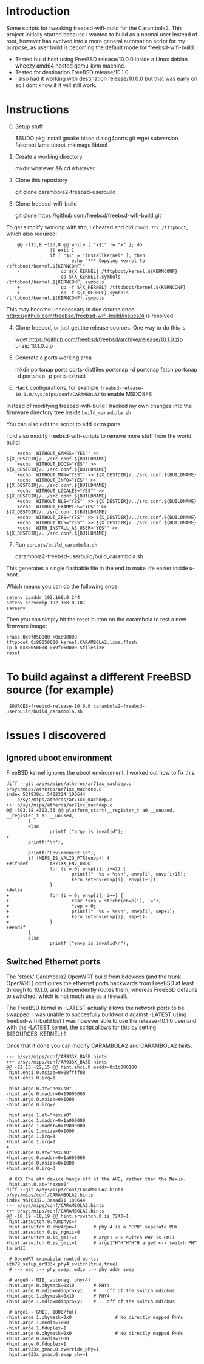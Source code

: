 # Introduction

Some scripts for tweaking freebsd-wifi-build for the Carambola2.
This project initially started because I wanted to build as a normal user instead of root, however has evolved into a 
more general automation script for my purpose, as user build is becoming the default mode for freebsd-wifi-build.

* Tested build host using FreeBSD release/10.0.0 inside a Linux debian wheezy amd64 hosted qemu-kvm machine.
* Tested for destination FreeBSD release/10.1.0
* I also had it working with destination release/10.0.0 but that was early on so I dont know if it will still work.

# Instructions

0. Setup stuff

    $SUDO pkg install gmake bison dialog4ports git wget subversion fakeroot lzma uboot-mkimage libtool

1. Create a working directory.

    mkdir whatever && cd whatever

2. Clone this repository

    git clone carambola2-freebsd-userbuild

3. Clone freebsd-wifi-build

    git clone https://github.com/freebsd/freebsd-wifi-build.git


To get simplify working with tftp, I cheated and did `chmod 777 /tftpboot`, which also required:

		@@ -111,8 +123,8 @@ while [ "x$1" != "x" ]; do
				    || exit 1
				    if [ "$1" = "installkernel" ]; then
				            echo "*** Copying kernel to /tftpboot/kernel.${KERNCONF}"
		-               cp ${X_KERNEL} /tftpboot/kernel.${KERNCONF}
		-               cp ${X_KERNEL}.symbols /tftpboot/kernel.${KERNCONF}.symbols
		+               cp -f ${X_KERNEL} /tftpboot/kernel.${KERNCONF}
		+               cp -f ${X_KERNEL}.symbols /tftpboot/kernel.${KERNCONF}.symbols

This may become unnecessary in due course once https://github.com/freebsd/freebsd-wifi-build/issues/4 is resolved.

4. Clone freebsd, or just get the release sources. One way to do this is

    wget https://github.com/freebsd/freebsd/archive/release/10.1.0.zip
    unzip 10.1.0.zip

5. Generate a ports working area

    mkdir portsnap ports ports-distfiles
    portsnap -d portsnap fetch
    portsnap -d portsnap -p ports extract

6. Hack configurations, for example `freebsd-release-10.1.0/sys/mips/conf/CARAMBOLA2` to enable MSDOSFS

Instead of modifying freebsd-wifi-build I hacked my own changes into the firmware directory tree inside `build_carambola.sh`

You can also edit the script to add extra ports.

I did also modify freebsd-wifi-scripts to remove more stuff from the world build:

		+echo 'WITHOUT_GAMES="YES"' >> ${X_DESTDIR}/../src.conf.${BUILDNAME}
		+echo 'WITHOUT_DOCS="YES"' >> ${X_DESTDIR}/../src.conf.${BUILDNAME}
		+echo 'WITHOUT_MAN="YES"' >> ${X_DESTDIR}/../src.conf.${BUILDNAME}
		+echo 'WITHOUT_INFO="YES"' >> ${X_DESTDIR}/../src.conf.${BUILDNAME}
		+echo 'WITHOUT_LOCALES="YES"' >> ${X_DESTDIR}/../src.conf.${BUILDNAME}
		+echo 'WITHOUT_NLS="YES"' >> ${X_DESTDIR}/../src.conf.${BUILDNAME}
		+echo 'WITHOUT_EXAMPLES="YES"' >> ${X_DESTDIR}/../src.conf.${BUILDNAME}
		+echo 'WITHOUT_ZFS="YES"' >> ${X_DESTDIR}/../src.conf.${BUILDNAME}
		+echo 'WITHOUT_RCS="YES"' >> ${X_DESTDIR}/../src.conf.${BUILDNAME}
		+echo 'WITH_INSTALL_AS_USER="YES"' >> ${X_DESTDIR}/../src.conf.${BUILDNAME}

7. Run `scripts/build_carambola.sh`

    carambola2-freebsd-userbuild/build_carambola.sh

This generates a single flashable file in the end to make life easier inside u-boot.

Which means you can do the following once:

    setenv ipaddr 192.168.0.244
    setenv serverip 192.168.0.107
    saveenv

Then you can simply hit the reset button on the carambola to test a new firmware image:

    erase 0x9f050000 +0xd90000
    tftpboot 0x80050000 kernel.CARAMBOLA2.lzma.flash
    cp.b 0x80050000 0x9f050000 $filesize
    reset

# To build against a different FreeBSD source (for example)

     SOURCES=freebsd-release-10.0.0 carambola2-freebsd-userbuild/build_carambola.sh

# Issues I discovered

## Ignored uboot environment

FreeBSD kernel ignores the uboot environment. 
I worked out how to fix this:

    diff --git a/sys/mips/atheros/ar71xx_machdep.c b/sys/mips/atheros/ar71xx_machdep.c
    index 52f938c..5422324 100644
    --- a/sys/mips/atheros/ar71xx_machdep.c
    +++ b/sys/mips/atheros/ar71xx_machdep.c
    @@ -303,18 +303,33 @@ platform_start(__register_t a0 __unused, __register_t a1 __unused,
            }
            else
                    printf ("argv is invalid");
    +
            printf("\n");
     
            printf("Environment:\n");
            if (MIPS_IS_VALID_PTR(envp)) {
    +#ifndef        AR71XX_ENV_UBOOT
                    for (i = 0; envp[i]; i+=2) {
                            printf("  %s = %s\n", envp[i], envp[i+1]);
                            kern_setenv(envp[i], envp[i+1]);
                    }
    +#else
    +               for (i = 0; envp[i]; i++) {
    +                       char *sep = strchr(envp[i], '=');
    +                       *sep = 0;
    +                       printf("  %s = %s\n", envp[i], sep+1);
    +                       kern_setenv(envp[i], sep+1);
    +               }
    +#endif
            }
            else 
                    printf ("envp is invalid\n");


## Switched Ethernet ports

The 'stock' Carambola2 OpenWRT build from 8devices (and the trunk OpenWRT) configures the ethernet ports backwards from
FreeBSD at least through to 10.1.0, and independently routes them, whereas FreeBSD defaults to switched, which is not
much use as a firewall.

The FreeBSD kernel in -LATEST actually allows the network ports to be swapped.
I was unable to succesfully buildworld against -LATEST using freebsd-wifi-build but I was however able to use the release-10.1.0
userland with the -LATEST kernel, the script allows for this by setting ${SOURCES_KERNEL} !

Once that it done you can modify CARAMBOLA2 and CARAMBOLA2 hints:

    --- a/sys/mips/conf/AR933X_BASE.hints
    +++ b/sys/mips/conf/AR933X_BASE.hints
    @@ -22,15 +22,15 @@ hint.ehci.0.maddr=0x1b000100
     hint.ehci.0.msize=0x00ffff00
     hint.ehci.0.irq=1
     
    -hint.arge.0.at="nexus0"
    -hint.arge.0.maddr=0x19000000
    -hint.arge.0.msize=0x1000
    -hint.arge.0.irq=2
    -
     hint.arge.1.at="nexus0"
    -hint.arge.1.maddr=0x1a000000
    +hint.arge.1.maddr=0x19000000
     hint.arge.1.msize=0x1000
    -hint.arge.1.irq=3
    +hint.arge.1.irq=2
    +
    +hint.arge.0.at="nexus0"
    +hint.arge.0.maddr=0x1a000000
    +hint.arge.0.msize=0x1000
    +hint.arge.0.irq=3
     
     # XXX The ath device hangs off of the AHB, rather than the Nexus.
     hint.ath.0.at="nexus0"
    diff --git a/sys/mips/conf/CARAMBOLA2.hints b/sys/mips/conf/CARAMBOLA2.hints
    index 9610337..3eaad71 100644
    --- a/sys/mips/conf/CARAMBOLA2.hints
    +++ b/sys/mips/conf/CARAMBOLA2.hints
    @@ -18,19 +18,19 @@ hint.arswitch.0.is_7240=1
     hint.arswitch.0.numphys=4
     hint.arswitch.0.phy4cpu=1      # phy 4 is a "CPU" separate PHY
     hint.arswitch.0.is_rgmii=0
    -hint.arswitch.0.is_gmii=1      # arge1 <-> switch PHY is GMII
    +hint.arswitch.0.is_gmii=1      # arge1^H^H^H^H^H arge0 <-> switch PHY is GMII
     
     # OpenWRT cramabola routed ports: ath79_setup_ar933x_phy4_switch(true,true)
     # --> mac :-> phy_swap, mdio :-> phy_addr_swap
     
     # arge0 - MII, autoneg, phy(4)
    -hint.arge.0.phymask=0x10       # PHY4
    -hint.arge.0.mdio=mdioproxy1    # .. off of the switch mdiobus
    +hint.arge.1.phymask=0x10       # PHY4
    +hint.arge.1.mdio=mdioproxy1    # .. off of the switch mdiobus
     
     # arge1 - GMII, 1000/full
    -hint.arge.1.phymask=0x0                # No directly mapped PHYs
    -hint.arge.1.media=1000
    -hint.arge.1.fduplex=1
    +hint.arge.0.phymask=0x0                # No directly mapped PHYs
    +hint.arge.0.media=1000
    +hint.arge.0.fduplex=1
     hint.ar933x_gmac.0.override_phy=1
     hint.ar933x_gmac.0.swap_phy=1


